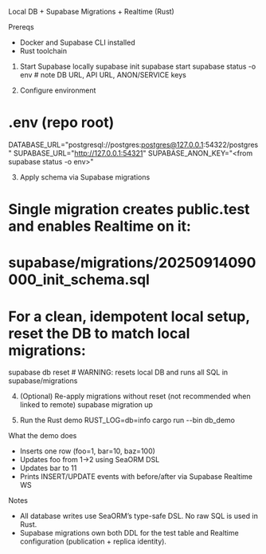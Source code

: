 Local DB + Supabase Migrations + Realtime (Rust)

Prereqs
- Docker and Supabase CLI installed
- Rust toolchain

1) Start Supabase locally
  supabase init
  supabase start
  supabase status -o env   # note DB URL, API URL, ANON/SERVICE keys

2) Configure environment
  # .env (repo root)
  DATABASE_URL="postgresql://postgres:postgres@127.0.0.1:54322/postgres"
  SUPABASE_URL="http://127.0.0.1:54321"
  SUPABASE_ANON_KEY="<from supabase status -o env>"

3) Apply schema via Supabase migrations
  # Single migration creates public.test and enables Realtime on it:
  #   supabase/migrations/20250914090000_init_schema.sql
  # For a clean, idempotent local setup, reset the DB to match local migrations:
  supabase db reset  # WARNING: resets local DB and runs all SQL in supabase/migrations

4) (Optional) Re-apply migrations without reset (not recommended when linked to remote)
  supabase migration up

5) Run the Rust demo
  RUST_LOG=db=info cargo run --bin db_demo

What the demo does
- Inserts one row (foo=1, bar=10, baz=100)
- Updates foo from 1->2 using SeaORM DSL
- Updates bar to 11
- Prints INSERT/UPDATE events with before/after via Supabase Realtime WS

Notes
- All database writes use SeaORM’s type-safe DSL. No raw SQL is used in Rust.
- Supabase migrations own both DDL for the test table and Realtime configuration (publication + replica identity).
